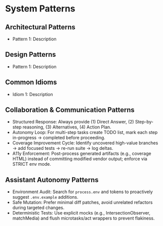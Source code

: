 # System Patterns

## Architectural Patterns

- Pattern 1: Description

## Design Patterns

- Pattern 1: Description

## Common Idioms

- Idiom 1: Description

## Collaboration & Communication Patterns

- Structured Response: Always provide (1) Direct Answer, (2) Step-by-step reasoning, (3) Alternatives, (4) Action Plan.
- Autonomy Loop: For multi-step tasks create TODO list, mark each step in-progress → completed before proceeding.
- Coverage Improvement Cycle: Identify uncovered high-value branches → add focused tests → re-run suite → log deltas.
- A11y Enforcement: Post-process generated artifacts (e.g., coverage HTML)
  instead of committing modified vendor output; enforce via STRICT env mode.

## Assistant Autonomy Patterns

- Environment Audit: Search for `process.env` and tokens to proactively suggest `.env.example` additions.
- Safe Mutation: Prefer minimal diff patches, avoid unrelated refactors during targeted changes.
- Deterministic Tests: Use explicit mocks (e.g., IntersectionObserver, matchMedia) and flush microtasks/act wrappers to prevent flakiness.
